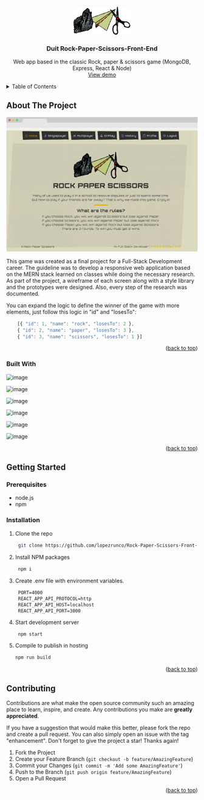 <div id="top"></div>

<!-- PROJECT LOGO -->
<br />
<div align="center">
  <a href="https://github.com/lopezrunco/Rock-Paper-Scissors-Front-End">
    <img src="logo.png" alt="Logo" width="150" height="auto">
  </a>

<h3 align="center">Duit Rock-Paper-Scissors-Front-End</h3>

  <p align="center">
    Web app based in the classic Rock, paper & scissors game (MongoDB, Express, React & Node)
    <br />
    <a href='https://rpsgameaplus.netlify.app/single-player-start-screen'>View demo</a>
  </p>
</div>



<!-- TABLE OF CONTENTS -->
<details>
  <summary>Table of Contents</summary>
  <ol>
    <li>
      <a href="#about-the-project">About The Project</a>
      <ul>
        <li><a href="#built-with">Built With</a></li>
      </ul>
    </li>
    <li>
      <a href="#getting-started">Getting Started</a>
      <ul>
        <li><a href="#prerequisites">Prerequisites</a></li>
        <li><a href="#installation">Installation</a></li>
      </ul>
    </li>
    <li><a href="#contributing">Contributing</a></li>
  </ol>
</details>



<!-- ABOUT THE PROJECT -->
## About The Project

<img src='screenshot.png' />

This game was created as a final project for a Full-Stack Development career. The guideline was to develop a responsive web application based on the MERN stack learned on classes while doing the necessary research. As part of the project, a wireframe of each screen along with a style library and the prototypes were designed. Also, every step of the research was documented.

You can expand the logic to define the winner of the game with more elements, just follow this logic in "id" and "losesTo":
```js
    [{ "id": 1, "name": "rock", "losesTo": 2 },
    { "id": 2, "name": "paper", "losesTo": 3 },
    { "id": 3, "name": "scissors", "losesTo": 1 }]
```

<p align="right">(<a href="#top">back to top</a>)</p>



### Built With

![image](https://img.shields.io/badge/React-20232A?style=for-the-badge&logo=react&logoColor=61DAFB)

![image](https://img.shields.io/badge/React_Router-CA4245?style=for-the-badge&logo=react-router&logoColor=white)

![image](https://img.shields.io/badge/Bootstrap-563D7C?style=for-the-badge&logo=bootstrap&logoColor=white)

![image](https://img.shields.io/badge/Sass-CC6699?style=for-the-badge&logo=sass&logoColor=white)

![image](https://img.shields.io/badge/styled--components-DB7093?style=for-the-badge&logo=styled-components&logoColor=white)

![image](https://img.shields.io/badge/firebase-ffca28?style=for-the-badge&logo=firebase&logoColor=black)

<p align="right">(<a href="#top">back to top</a>)</p>



<!-- GETTING STARTED -->
## Getting Started

### Prerequisites

* node.js
* npm

### Installation

1. Clone the repo
   ```sh
    git clone https://github.com/lopezrunco/Rock-Paper-Scissors-Front-End.git
   ```
2. Install NPM packages
   ```sh
    npm i
   ```
3. Create .env file with environment variables.
   ```
    PORT=4000
    REACT_APP_API_PROTOCOL=http
    REACT_APP_API_HOST=localhost
    REACT_APP_API_PORT=3000
   ```
4. Start development server
   ```sh
    npm start
   ```
5. Compile to publish in hosting
    ```sh
    npm run build
    ```

<p align="right">(<a href="#top">back to top</a>)</p>



<!-- CONTRIBUTING -->
## Contributing

Contributions are what make the open source community such an amazing place to learn, inspire, and create. Any contributions you make are **greatly appreciated**.

If you have a suggestion that would make this better, please fork the repo and create a pull request. You can also simply open an issue with the tag "enhancement".
Don't forget to give the project a star! Thanks again!

1. Fork the Project
2. Create your Feature Branch (`git checkout -b feature/AmazingFeature`)
3. Commit your Changes (`git commit -m 'Add some AmazingFeature'`)
4. Push to the Branch (`git push origin feature/AmazingFeature`)
5. Open a Pull Request

<p align="right">(<a href="#top">back to top</a>)</p>

